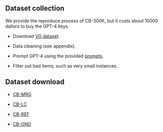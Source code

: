 
## Dataset collection

We provide the reproduce process of CB-300K, but it costs about 10000 dallors to buy the GPT-4 keys. 

* Download [VG dataset](https://homes.cs.washington.edu/~ranjay/visualgenome/api.html).

* Data cleaning (see appendix).
  
* Prompt GPT-4 using the provided [prompts](prompts).

* Filter out bad items, such as very small instances.

## Dataset download

* [CB-MRG](https://drive.google.com/file/d/1eNcaH-fFpzkrsE_QYmM3iEH3mibGaBMG/view?usp=sharing)
  
* [CB-LC](https://drive.google.com/file/d/1C0XyMyhLRzdSDbtWAiGdW1rjljop0sMe/view?usp=sharing)
  
* [CB-REF](https://drive.google.com/file/d/1ILrQnhSw4CH3bmrjIjpCAxzZPBUFnQ1W/view?usp=sharing)

* [CB-GND](https://drive.google.com/file/d/1vAqozQ3En5xSEIhzCp4WnUeWztYzZGQY/view?usp=sharing)



